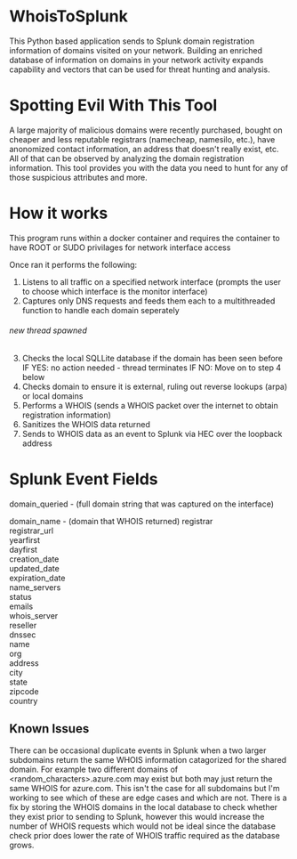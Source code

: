 # WhoisToSplunk
This Python based application sends to Splunk domain registration information of domains visited on your network. Building an enriched database of information on domains in your network activity expands capability and vectors that can be used for threat hunting and analysis. 

# Spotting Evil With This Tool
A large majority of malicious domains were recently purchased, bought on cheaper and less reputable registrars (namecheap, namesilo, etc.), have anonomized contact information, an address that doesn't really exist, etc. All of that can be observed by analyzing the domain registration information. This tool provides you with the data you need to hunt for any of those suspicious attributes and more.

# How it works
This program runs within a docker container and requires the container to have ROOT or SUDO privilages for network interface access

Once ran it performs the following:
1. Listens to all traffic on a specified network interface (prompts the user to choose which interface is the monitor interface)
2. Captures only DNS requests and feeds them each to a multithreaded function to handle each domain seperately
###### new thread spawned
3. Checks the local SQLLite database if the domain has been seen before
     IF YES: no action needed - thread terminates
     IF NO: Move on to step 4 below
4. Checks domain to ensure it is external, ruling out reverse lookups (arpa) or local domains
5. Performs a WHOIS (sends a WHOIS packet over the internet to obtain registration information)
6. Sanitizes the WHOIS data returned
7. Sends to WHOIS data as an event to Splunk via HEC over the loopback address

# Splunk Event Fields
domain_queried - (full domain string that was captured on the interface)

domain_name - (domain that WHOIS returned)
registrar  
registrar_url  
yearfirst  
dayfirst  
creation_date  
updated_date  
expiration_date  
name_servers  
status  
emails  
whois_server  
reseller  
dnssec  
name  
org  
address  
city  
state  
zipcode  
country  

## Known Issues
There can be occasional duplicate events in Splunk when a two larger subdomains return the same WHOIS information catagorized for the shared domain. For example two different domains of <random_characters>.azure.com may exist but both may just return the same WHOIS for azure.com. This isn't the case for all subdomains but I'm working to see which of these are edge cases and which are not. There is a fix by storing the WHOIS domains in the local database to check whether they exist prior to sending to Splunk, however this would increase the number of WHOIS requests which would not be ideal since the database check prior does lower the rate of WHOIS traffic required as the database grows.

